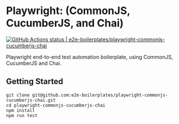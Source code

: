 # Playwright: (CommonJS, CucumberJS, and Chai)

[![GitHub Actions status | e2e-boilerplates/playwright-commonjs-cucumberjs-chai](https://github.com/e2e-boilerplates/playwright-commonjs-cucumberjs-chai/workflows/playwright-commonjs-cucumberjs-chai/badge.svg)](https://github.com/e2e-boilerplates/playwright-commonjs-cucumberjs-chai/actions?workflow=playwright-commonjs-cucumberjs-chai)

Playwright end-to-end test automation boilerplate, using CommonJS, CucumberJS and Chai.

## Getting Started

    git clone git@github.com:e2e-boilerplates/playwright-commonjs-cucumberjs-chai.git
    cd playwright-commonjs-cucumberjs-chai
    npm install
    npm run test
